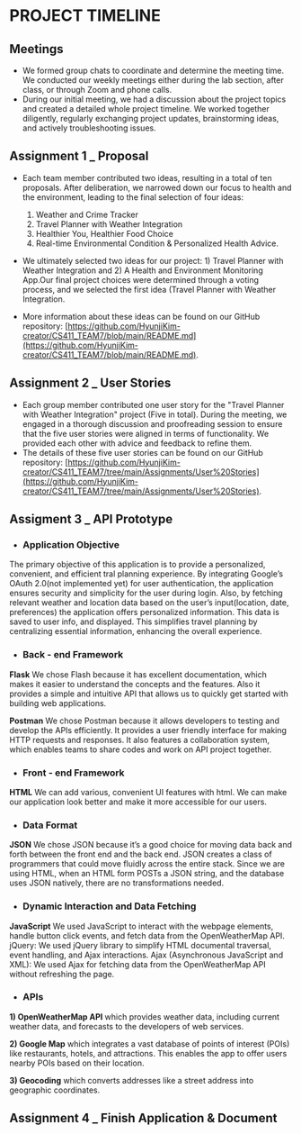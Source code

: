 # PROJECT TIMELINE


## Meetings
* We formed group chats to coordinate and determine the meeting time. We conducted our weekly meetings either during the lab section, after class, or through Zoom and phone calls.
* During our initial meeting, we had a discussion about the project topics and created a detailed whole project timeline. We worked together diligently, regularly exchanging project updates, brainstorming ideas, and actively troubleshooting issues. 

## Assignment 1 _ Proposal
* Each team member contributed two ideas, resulting in a total of ten proposals. After deliberation, we narrowed down our focus to health and the environment, leading to the final selection of four ideas:
  1) Weather and Crime Tracker
  2) Travel Planner with Weather Integration
  3) Healthier You, Healthier Food Choice
  4) Real-time Environmental Condition & Personalized Health Advice.
     
* We ultimately selected two ideas for our project: 1) Travel Planner with Weather Integration and 2) A Health and Environment Monitoring App.Our final project choices were determined through a voting process, and we selected the first idea (Travel Planner with Weather Integration.
* More information about these ideas can be found on our GitHub repository: [https://github.com/HyunjiKim-creator/CS411_TEAM7/blob/main/README.md](https://github.com/HyunjiKim-creator/CS411_TEAM7/blob/main/README.md). 


## Assignment 2 _ User Stories
* Each group member contributed one user story for the "Travel Planner with Weather Integration" project (Five in total). During the meeting, we engaged in a thorough discussion and proofreading session to ensure that the five user stories were aligned in terms of functionality. We provided each other with advice and feedback to refine them. 
* The details of these five user stories can be found on our GitHub repository: [https://github.com/HyunjiKim-creator/CS411_TEAM7/tree/main/Assignments/User%20Stories](https://github.com/HyunjiKim-creator/CS411_TEAM7/tree/main/Assignments/User%20Stories).


## Assigment 3 _ API Prototype

* ### Application Objective
The primary objective of this application is to provide a personalized, convenient, and efficient tral planning experience. By integrating Google’s OAuth 2.0(not implemented yet) for user authentication, the application ensures security and simplicity for the user during login. Also, by fetching relevant weather and location data based on the user’s input(location, date, preferences) the application offers personalized information. This data is saved to user info, and displayed. This simplifies travel planning by centralizing essential information, enhancing the overall experience. 

* ### Back - end Framework

**Flask**
We chose Flash because it has excellent documentation, which makes it easier to understand the concepts and the features. Also it provides a simple and intuitive API that allows us to quickly get started with building web applications.

**Postman**
We chose Postman because it allows developers to testing and develop the APIs efficiently. It provides a user friendly interface for making HTTP requests and responses. It also features a collaboration system, which enables teams to share codes and work on API project together.

* ### Front - end Framework

**HTML**
We can add various, convenient UI features with html. We can make our application look better and make it more accessible for our users.
  
* ### Data Format

**JSON**
We chose JSON because it’s a good choice for moving data back and forth between the front end and the back end. JSON creates a class of programmers that could move fluidly across the entire stack. Since we are using HTML, when an HTML form POSTs a JSON string, and the database uses JSON natively, there are no transformations needed.

* ### Dynamic Interaction and Data Fetching
  
**JavaScript**
We used JavaScript to interact with the webpage elements, handle button click events, and fetch data from the OpenWeatherMap API.
jQuery: We used jQuery library to simplify HTML documental traversal, event handling, and Ajax interactions.
Ajax (Asynchronous JavaScript and XML): We used Ajax for fetching data from the OpenWeatherMap API without refreshing the page.

* ### APIs
**1) OpenWeatherMap API** which provides weather data, including current weather data, and forecasts to the developers of web services.

**2) Google Map** which integrates a vast database of points of interest (POIs) like restaurants, hotels, and attractions. This enables the app to offer users nearby POIs based on their location.

**3) Geocoding** which converts addresses like a street address into geographic coordinates.

## Assignment 4 _ Finish Application & Document
